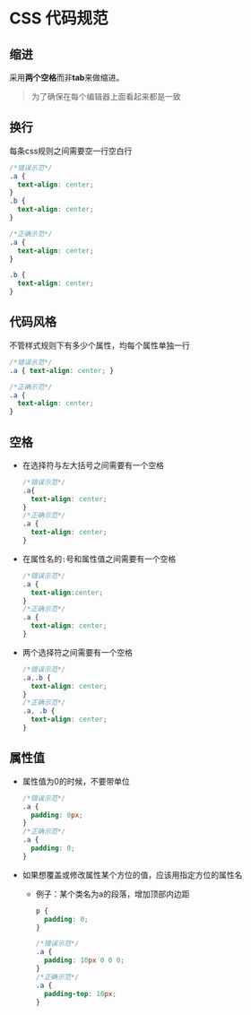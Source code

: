 # CSS 代码规范

## 缩进

采用**两个空格**而非**tab**来做缩进。

> 为了确保在每个编辑器上面看起来都是一致

## 换行

每条css规则之间需要空一行空白行

```css
/*错误示范*/
.a {
  text-align: center;
}
.b {
  text-align: center;
}

/*正确示范*/
.a {
  text-align: center;
}

.b {
  text-align: center;
}
```

## 代码风格

不管样式规则下有多少个属性，均每个属性单独一行

```css
/*错误示范*/
.a { text-align: center; }

/*正确示范*/
.a {
  text-align: center;
}
```

## 空格

- 在选择符与左大括号之间需要有一个空格

  ```css
  /*错误示范*/
  .a{
    text-align: center;
  }
  /*正确示范*/
  .a {
    text-align: center;
  }
  ```

- 在属性名的`:`号和属性值之间需要有一个空格

  ```css
  /*错误示范*/
  .a {
    text-align:center;
  }
  /*正确示范*/
  .a {
    text-align: center;
  }
  ```

- 两个选择符之间需要有一个空格

  ```css
  /*错误示范*/
  .a,.b {
    text-align: center;
  }
  /*正确示范*/
  .a, .b {
    text-align: center;
  }
  ```

## 属性值

- 属性值为0的时候，不要带单位

  ```css
  /*错误示范*/
  .a {
    padding: 0px;
  }
  /*正确示范*/
  .a {
    padding: 0;
  }
  ```

- 如果想覆盖或修改属性某个方位的值，应该用指定方位的属性名
  - 例子：某个类名为a的段落，增加顶部内边距

    ```css
    p {
      padding: 0;
    }

    /*错误示范*/
    .a {
      padding: 10px 0 0 0;
    }
    /*正确示范*/
    .a {
      padding-top: 10px;
    }
    ```
